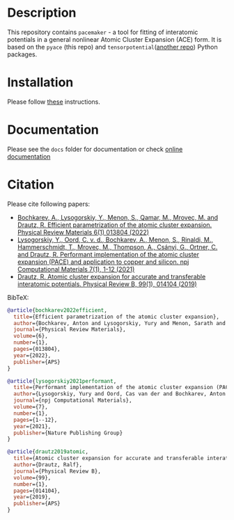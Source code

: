# Description

This repository contains `pacemaker` - a tool for fitting of interatomic potentials in a general nonlinear Atomic Cluster Expansion (ACE) form.
It is based on the `pyace` (this repo) and `tensorpotential`([another repo](https://github.com/ICAMS/TensorPotential)) Python packages.

# Installation

Please follow [these](https://pacemaker.readthedocs.io/en/latest/pacemaker/install/) instructions.


# Documentation

Please see the `docs` folder for documentation or check [online documentation](https://pacemaker.readthedocs.io/)


# Citation

Please cite following papers:

* [Bochkarev, A., Lysogorskiy, Y., Menon, S., Qamar, M., Mrovec, M. and Drautz, R. Efficient parametrization of the atomic cluster expansion. Physical Review Materials 6(1) 013804 (2022)](https://journals.aps.org/prmaterials/abstract/10.1103/PhysRevMaterials.6.013804)
* [Lysogorskiy, Y., Oord, C. v. d., Bochkarev, A., Menon, S., Rinaldi, M., Hammerschmidt, T., Mrovec, M., Thompson, A., Csányi, G., Ortner, C. and  Drautz, R. Performant implementation of the atomic cluster expansion (PACE) and application to copper and silicon. npj Computational Materials 7(1), 1-12 (2021)](https://www.nature.com/articles/s41524-021-00559-9)
* [Drautz, R. Atomic cluster expansion for accurate and transferable interatomic potentials. Physical Review B, 99(1), 014104 (2019)](https://journals.aps.org/prb/abstract/10.1103/PhysRevB.99.014104)

BibTeX:

```bibtex
@article{bochkarev2022efficient,
  title={Efficient parametrization of the atomic cluster expansion},
  author={Bochkarev, Anton and Lysogorskiy, Yury and Menon, Sarath and Qamar, Minaam and Mrovec, Matous and Drautz, Ralf},
  journal={Physical Review Materials},
  volume={6},
  number={1},
  pages={013804},
  year={2022},
  publisher={APS}
}

@article{lysogorskiy2021performant,
  title={Performant implementation of the atomic cluster expansion (PACE) and application to copper and silicon},
  author={Lysogorskiy, Yury and Oord, Cas van der and Bochkarev, Anton and Menon, Sarath and Rinaldi, Matteo and Hammerschmidt, Thomas and Mrovec, Matous and Thompson, Aidan and Cs{\'a}nyi, G{\'a}bor and Ortner, Christoph and others},
  journal={npj Computational Materials},
  volume={7},
  number={1},
  pages={1--12},
  year={2021},
  publisher={Nature Publishing Group}
}

@article{drautz2019atomic,
  title={Atomic cluster expansion for accurate and transferable interatomic potentials},
  author={Drautz, Ralf},
  journal={Physical Review B},
  volume={99},
  number={1},
  pages={014104},
  year={2019},
  publisher={APS}
}
```
